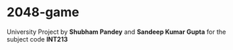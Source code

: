 # 2048-game

University Project by **Shubham Pandey** and **Sandeep Kumar Gupta** for the subject code **INT213**
